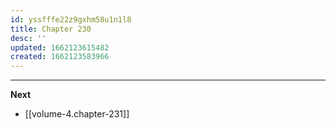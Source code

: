 ```yaml
---
id: yssfffe22z9gxhm58u1n1l8
title: Chapter 230
desc: ''
updated: 1662123615482
created: 1662123583966
---
```



____

**Next**
* [[volume-4.chapter-231]]
